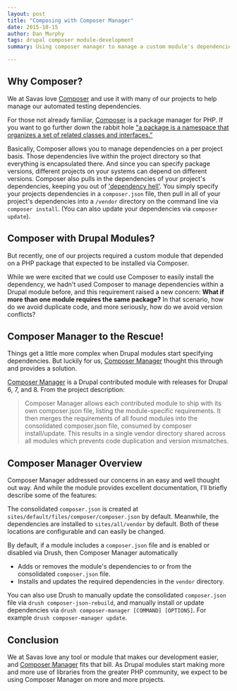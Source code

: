 ```yaml
---
layout: post
title: "Composing with Composer Manager"
date: 2015-10-15
author: Dan Murphy
tags: drupal composer module-development
summary: Using composer manager to manage a custom module's dependencies.

---
```


## Why Composer?
We at Savas love [Composer](https://getcomposer.org/) and use it with many of our projects to help manage our automated testing dependencies.

For those not already familiar, [Composer](https://getcomposer.org/) is a package manager for PHP. If you want to go further down the rabbit hole ["a package is a namespace that organizes a set of related classes and interfaces.”](https://docs.oracle.com/javase/tutorial/java/concepts/package.html)

Basically, Composer allows you to manage dependencies on a per project basis. Those dependencies live within the project directory so that everything is encapsulated there.  And since you can specify package versions, different projects on your systems can depend on different versions. Composer also pulls in the dependencies of your project's dependencies, keeping you out of ['dependency hell'](https://en.wikipedia.org/wiki/Dependency_hell). You simply specify your projects dependencies in a `composer.json` file, then pull in all of your project's dependencies into a `/vendor` directory on the command line via `composer install`. (You can also update your dependencies via `composer update`).

## Composer with Drupal Modules?
But recently, one of our projects required a custom module that depended on a PHP package that expected to be installed via Composer.

While we were excited that we could use Composer to easily install the dependency, we hadn't used Composer to manage dependencies within a Drupal module before, and this requirement raised a new concern: **What if more than one module requires the same package?** In that scenario, how do we avoid duplicate code, and more seriously, how do we avoid version conflicts?

## Composer Manager to the Rescue!
Things get a little more complex when Drupal modules start specifying dependencies. But luckily for us, [Composer Manager](https://www.drupal.org/project/composer_manager) thought this through and provides a solution.

[Composer Manager](https://www.drupal.org/project/composer_manager) is a Drupal contributed module with releases for Drupal 6, 7, and 8.  From the project description:

> Composer Manager allows each contributed module to ship with its own composer.json file, listing the module-specific requirements. It then merges the requirements of all found modules into the consolidated composer.json file, consumed by composer install/update. This results in a single vendor directory shared across all modules which prevents code duplication and version mismatches.

## Composer Manager Overview
Composer Manager addressed our concerns in an easy and well thought out way. And while the module provides excellent documentation, I'll briefly describe some of the features:

The consolidated `composer.json` is created at `sites/default/files/composer/composer.json` by default. Meanwhile, the dependencies are installed to `sites/all/vendor` by default. Both of these locations are configurable and can easily be changed.

By default, if a module includes a `composer.json` file and is enabled or disabled via Drush, then Composer Manager automatically

- Adds or removes the module's dependencies to or from the consolidated `composer.json` file.
- Installs and updates the required dependencies in the `vendor` directory.

You can also use Drush to manually update the consolidated `composer.json` file via `drush composer-json-rebuild`, and manually install or update dependencies via `drush composer-manager [COMMAND] [OPTIONS]`. For example `drush composer-manager update`.

## Conclusion
We at Savas love any tool or module that makes our development easier, and [Composer Manager](https://www.drupal.org/project/composer_manager) fits that bill. As Drupal modules start making more and more use of libraries from the greater PHP community, we expect to be using Composer Manager on more and more projects.